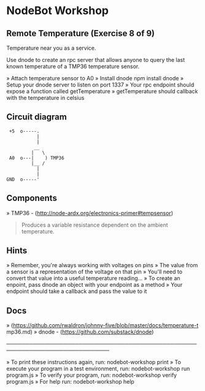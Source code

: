 # NodeBot Workshop

## Remote Temperature (Exercise 8 of 9)

 Temperature near you as a service.

 Use dnode to create an rpc server that allows anyone to query the last
 known temperature of a TMP36 temperature sensor.

  » Attach temperature sensor to A0
  » Install dnode npm install dnode
  » Setup your dnode server to listen on port 1337
  » Your rpc endpoint should expose a function called getTemperature
  » getTemperature should callback with the temperature in celsius

## Circuit diagram

     +5  o-----.
               |
               |
              __
             |   \
     A0  o---|    ) TMP36
             |__ /
               |
               |
    GND  o-----'

## Components

  » TMP36 - (http://node-ardx.org/electronics-primer#tempsensor)

  > Produces a variable resistance dependent on the ambient temperature.

## Hints

  » Remember, you're always working with voltages on pins
  » The value from a sensor is a representation of the voltage on that pin
  » You'll need to convert that value into a useful temperature reading...
  » To create an enpoint, pass dnode an object with your endpoint as a
    method
  » Your endpoint should take a callback and pass the value to it

## Docs

  » (https://github.com/rwaldron/johnny-five/blob/master/docs/temperature-t
    mp36.md)
  » dnode - (https://github.com/substack/dnode)

─────────────────────────────────────────────────────────────────────────────

  » To print these instructions again, run: nodebot-workshop print
  » To execute your program in a test environment, run: nodebot-workshop
    run program.js
  » To verify your program, run: nodebot-workshop verify program.js
  » For help run: nodebot-workshop help      
